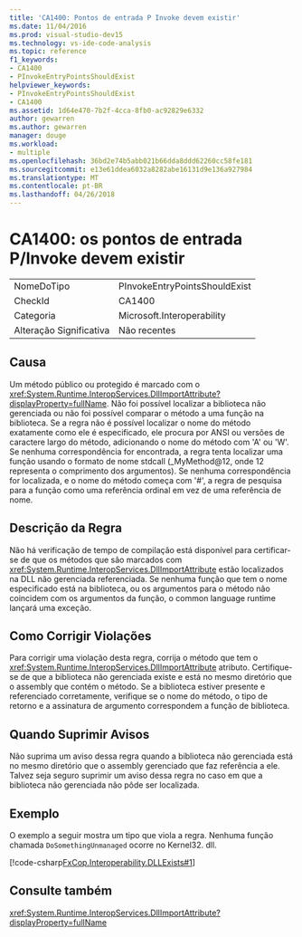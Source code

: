 ```yaml
---
title: 'CA1400: Pontos de entrada P Invoke devem existir'
ms.date: 11/04/2016
ms.prod: visual-studio-dev15
ms.technology: vs-ide-code-analysis
ms.topic: reference
f1_keywords:
- CA1400
- PInvokeEntryPointsShouldExist
helpviewer_keywords:
- PInvokeEntryPointsShouldExist
- CA1400
ms.assetid: 1d64e470-7b2f-4cca-8fb0-ac92829e6332
author: gewarren
ms.author: gewarren
manager: douge
ms.workload:
- multiple
ms.openlocfilehash: 36bd2e74b5abb021b66dda8ddd62260cc58fe181
ms.sourcegitcommit: e13e61ddea6032a8282abe16131d9e136a927984
ms.translationtype: MT
ms.contentlocale: pt-BR
ms.lasthandoff: 04/26/2018
---
```

# <a name="ca1400-pinvoke-entry-points-should-exist"></a>CA1400: os pontos de entrada P/Invoke devem existir
|||
|-|-|
|NomeDoTipo|PInvokeEntryPointsShouldExist|
|CheckId|CA1400|
|Categoria|Microsoft.Interoperability|
|Alteração Significativa|Não recentes|

## <a name="cause"></a>Causa
 Um método público ou protegido é marcado com o <xref:System.Runtime.InteropServices.DllImportAttribute?displayProperty=fullName>. Não foi possível localizar a biblioteca não gerenciada ou não foi possível comparar o método a uma função na biblioteca. Se a regra não é possível localizar o nome do método exatamente como ele é especificado, ele procura por ANSI ou versões de caractere largo do método, adicionando o nome do método com 'A' ou 'W'. Se nenhuma correspondência for encontrada, a regra tenta localizar uma função usando o formato de nome stdcall (_MyMethod@12, onde 12 representa o comprimento dos argumentos). Se nenhuma correspondência for localizada, e o nome do método começa com '#', a regra de pesquisa para a função como uma referência ordinal em vez de uma referência de nome.

## <a name="rule-description"></a>Descrição da Regra
 Não há verificação de tempo de compilação está disponível para certificar-se de que os métodos que são marcados com <xref:System.Runtime.InteropServices.DllImportAttribute> estão localizados na DLL não gerenciada referenciada. Se nenhuma função que tem o nome especificado está na biblioteca, ou os argumentos para o método não coincidem com os argumentos da função, o common language runtime lançará uma exceção.

## <a name="how-to-fix-violations"></a>Como Corrigir Violações
 Para corrigir uma violação desta regra, corrija o método que tem o <xref:System.Runtime.InteropServices.DllImportAttribute> atributo. Certifique-se de que a biblioteca não gerenciada existe e está no mesmo diretório que o assembly que contém o método. Se a biblioteca estiver presente e referenciado corretamente, verifique se o nome do método, o tipo de retorno e a assinatura de argumento correspondem a função de biblioteca.

## <a name="when-to-suppress-warnings"></a>Quando Suprimir Avisos
 Não suprima um aviso dessa regra quando a biblioteca não gerenciada está no mesmo diretório que o assembly gerenciado que faz referência a ele. Talvez seja seguro suprimir um aviso dessa regra no caso em que a biblioteca não gerenciada não pôde ser localizada.

## <a name="example"></a>Exemplo
 O exemplo a seguir mostra um tipo que viola a regra. Nenhuma função chamada `DoSomethingUnmanaged` ocorre no Kernel32. dll.

 [!code-csharp[FxCop.Interoperability.DLLExists#1](../code-quality/codesnippet/CSharp/ca1400-p-invoke-entry-points-should-exist_1.cs)]

## <a name="see-also"></a>Consulte também
 <xref:System.Runtime.InteropServices.DllImportAttribute?displayProperty=fullName>